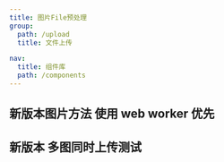 ```yaml
---
title: 图片File预处理
group:
  path: /upload
  title: 文件上传

nav:
  title: 组件库
  path: /components
---
```


<code src="./demo.tsx"></code>

## 新版本图片方法 使用 web worker 优先

<code src="./demo2.tsx"></code>

## 新版本 多图同时上传测试

<code src="./demo3.tsx"></code>
